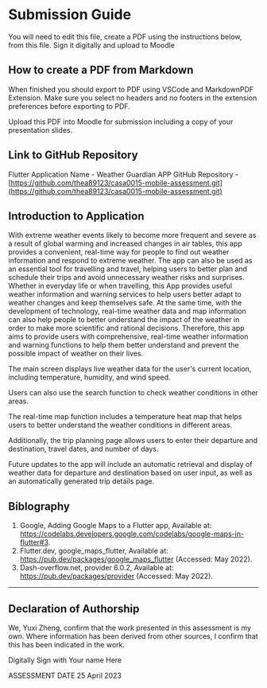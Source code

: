 <!---

---
title: "casa0015-mobile-assessment"
author: "yuxi zheng"
date: "25 April 2023"
---

-->

# Submission Guide

You will need to edit this file, create a PDF using the instructions below, from this file.   Sign it digitally and upload to Moodle

## How to create a PDF from Markdown
When finished you should export to PDF using VSCode and MarkdownPDF Extension. Make sure you select no headers and no footers in the
extension preferences before exporting to PDF.   

Upload this PDF into Moodle for submission including a copy of your presentation slides.

## Link to GitHub Repository

Flutter Application Name - Weather Guardian APP
GitHub Repository - [https://github.com/thea89123/casa0015-mobile-assessment.git](https://github.com/thea89123/casa0015-mobile-assessment.git)

## Introduction to Application

With extreme weather events likely to become more frequent and severe as a result of global warming and increased changes in air tables, this app provides a convenient, real-time way for people to find out weather information and respond to extreme weather. The app can also be used as an essential tool for travelling and travel, helping users to better plan and schedule their trips and avoid unnecessary weather risks and surprises. Whether in everyday life or when travelling, this App provides useful weather information and warning services to help users better adapt to weather changes and keep themselves safe. At the same time, with the development of technology, real-time weather data and map information can also help people to better understand the impact of the weather in order to make more scientific and rational decisions. Therefore, this app aims to provide users with comprehensive, real-time weather information and warning functions to help them better understand and prevent the possible impact of weather on their lives. 

The main screen displays live weather data for the user's current location, including temperature, humidity, and wind speed.

Users can also use the search function to check weather conditions in other areas. 

The real-time map function includes a temperature heat map that helps users to better understand the weather conditions in different areas.

Additionally, the trip planning page allows users to enter their departure and destination, travel dates, and number of days. 

Future updates to the app will include an automatic retrieval and display of weather data for departure and destination based on user input, as well as an automatically generated trip details page.


## Biblography

1. Google, Adding Google Maps to a Flutter app, Available at: https://codelabs.developers.google.com/codelabs/google-maps-in-flutter#3.
2. Flutter.dev, google_maps_flutter, Available at: https://pub.dev/packages/google_maps_flutter (Accessed: May 2022).
3. Dash-overflow.net, provider 6.0.2, Available at: https://pub.dev/packages/provider (Accessed: May 2022).

----

## Declaration of Authorship

We, Yuxi Zheng, confirm that the work presented in this assessment is my own. Where information has been derived from other sources, I confirm that this has been indicated in the work.


Digitally Sign with Your name Here

ASSESSMENT DATE 25 April 2023
